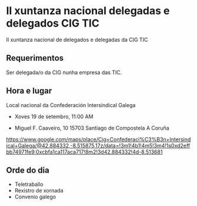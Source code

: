 # II xuntanza nacional delegadas e delegados CIG TIC

II xuntanza nacional de delegados e delegadas da CIG TIC


## Requerimentos

Ser delegada/o da CIG nunha empresa das TIC.


## Hora e lugar

Local nacional da Confederación Intersindical Galega

- Xoves 19 de setembro, 11:00 AM

- Miguel F. Caaveiro, 10
15703
Santiago de Compostela
A Coruña

https://www.google.com/maps/place/Cig+Confederaci%C3%B3n+Intersindical+Galega/@42.884332,-8.515875,17z/data=!3m1!4b1!4m5!3m4!1s0xd2effbb74971fe9:0xcbfa1ca117aca717!8m2!3d42.884332!4d-8.513681



## Orde do dia

- Teletraballo
- Rexistro de xornada
- Convenio galego
